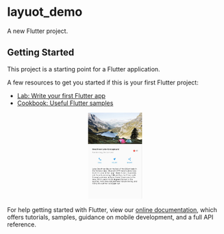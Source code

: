 # layuot_demo

A new Flutter project.

## Getting Started

This project is a starting point for a Flutter application.

A few resources to get you started if this is your first Flutter project:

- [Lab: Write your first Flutter app](https://flutter.dev/docs/get-started/codelab)
- [Cookbook: Useful Flutter samples](https://flutter.dev/docs/cookbook)

<p align="center">
  <img alt="lakes" src="images/lakes.jpg" width="25%">
</p>

For help getting started with Flutter, view our
[online documentation](https://flutter.dev/docs), which offers tutorials,
samples, guidance on mobile development, and a full API reference.
